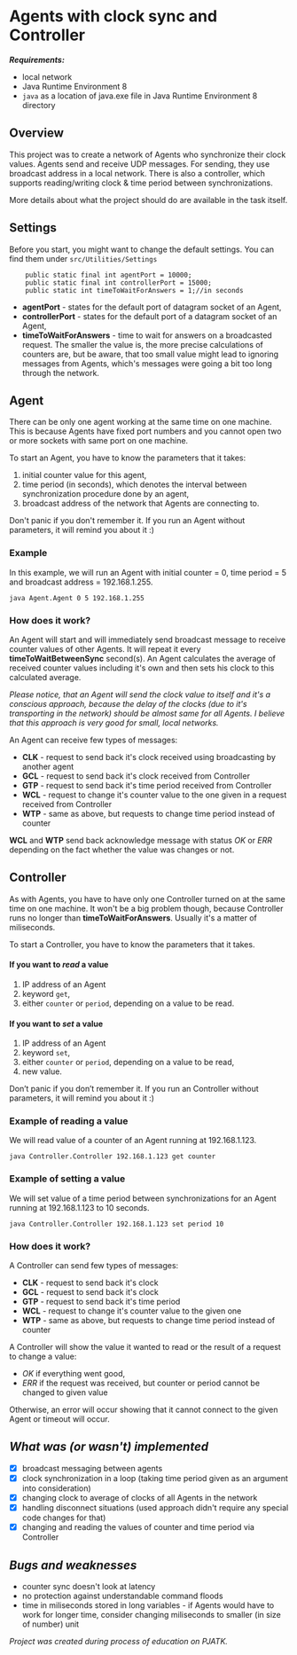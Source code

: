 # Agents with clock sync and Controller


_**Requirements:**_ 
- local network
- Java Runtime Environment 8
- `java` as a location of java.exe file in Java Runtime Environment 8 directory

## Overview

This project was to create a network of Agents who synchronize their clock values. Agents send and receive UDP messages. For sending, they use broadcast address in a local network.
There is also a controller, which supports reading/writing clock & time period between synchronizations.

More details about what the project should do are available in the task itself.


## Settings
Before you start, you might want to change the default settings. You can find them under `src/Utilities/Settings`

```/* You can change those */
    public static final int agentPort = 10000;
    public static final int controllerPort = 15000;
    public static int timeToWaitForAnswers = 1;//in seconds
 ```

- **agentPort** - states for the default port of datagram socket of an Agent,
- **controllerPort** - states for the default port of a datagram socket of an Agent,
- **timeToWaitForAnswers** - time to wait for answers on a broadcasted request. The smaller the value is, the more precise calculations of counters are, but be aware, that too small value might lead to ignoring messages from Agents, which's messages were going a bit too long through the network.

## **Agent**

There can be only one agent working at the same time on one machine. This is because Agents have fixed port numbers and you cannot open two or more sockets with same port on one machine.

To start an Agent, you have to know the parameters that it takes:

1. initial counter value for this agent,
2. time period (in seconds), which denotes the interval between synchronization
procedure done by an agent,
3. broadcast address of the network that Agents are connecting to.

Don't panic if you don't remember it. If you run an Agent without parameters, it will remind you about it :)

### Example

In this example, we will run an Agent with initial counter = 0, time period = 5 and broadcast address = 192.168.1.255. 

```java Agent.Agent 0 5 192.168.1.255```

### How does it work?

An Agent will start and will immediately send broadcast message to receive counter values of other Agents. It will repeat it every **timeToWaitBetweenSync** second(s).
An Agent calculates the average of received counter values including it's own and then sets his clock to this calculated average.

_Please notice, that an Agent will send the clock value to itself and it's a conscious approach, because the delay of the clocks (due to it's transporting in the network) should be almost same for all Agents. I believe that this approach is very good for small, local networks._

An Agent can receive few types of messages:
- **CLK** - request to send back it's clock received using broadcasting by another agent
- **GCL** - request to send back it's clock received from Controller
- **GTP** - request to send back it's time period received from Controller
- **WCL** - request to change it's counter value to the one given in a request received from Controller
- **WTP** - same as above, but requests to change time period instead of counter

**WCL** and **WTP** send back acknowledge message with status _OK_ or _ERR_ depending on the fact whether the value was changes or not.  

## **Controller**

As with Agents, you have to have only one Controller turned on at the same time on one machine. It won't be a big problem though, because Controller runs no longer than **timeToWaitForAnswers**. Usually it's a matter of miliseconds. 

To start a Controller, you have to know the parameters that it takes.
#### If you want to _read_ a value

1. IP address of an Agent
2. keyword `get`,
3. either `counter` or `period`, depending on a value to be read.

#### If you want to _set_ a value

1. IP address of an Agent
2. keyword `set`,
3. either `counter` or `period`, depending on a value to be read,
4. new value.

Don’t panic if you don’t remember it. If you run an Controller without parameters, it will remind you about it :)

### Example of reading a value

We will read value of a counter of an Agent running at 192.168.1.123.

```java Controller.Controller 192.168.1.123 get counter```

### Example of setting a value

We will set value of a time period between synchronizations for an Agent running at 192.168.1.123 to 10 seconds.

```java Controller.Controller 192.168.1.123 set period 10```

### How does it work?

A Controller can send few types of messages:
- **CLK** - request to send back it's clock
- **GCL** - request to send back it's clock
- **GTP** - request to send back it's time period
- **WCL** - request to change it's counter value to the given one
- **WTP** - same as above, but requests to change time period instead of counter

A Controller will show the value it wanted to read or the result of a request to change a value: 
- _OK_ if everything went good,
- _ERR_ if the request was received, but counter or period cannot be changed to given value

Otherwise, an error will occur showing that it cannot connect to the given Agent or timeout will occur.

## *What was (or wasn't) implemented*

- [x] broadcast messaging between agents
- [x] clock synchronization in a loop (taking time period given as an argument into consideration)
- [x] changing clock to average of clocks of all Agents in the network
- [x] handling disconnect situations (used approach didn't require any special code changes for that)
- [x] changing and reading the values of counter and time period via Controller

## *Bugs and weaknesses*
- counter sync doesn't look at latency
- no protection against understandable command floods
- time in miliseconds stored in long variables - if Agents would have to work for longer time, consider changing miliseconds to smaller (in size of number) unit

_Project was created during process of education on PJATK._
